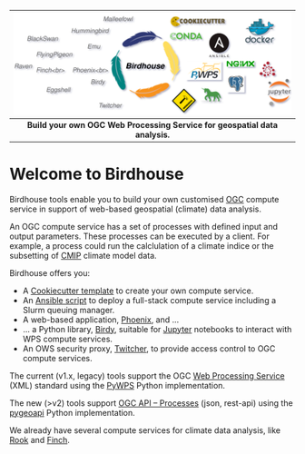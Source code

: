 | ![](images/birdhouse-ecosphere.svg) |
| :--: |
| **Build your own OGC Web Processing Service for geospatial data analysis.** |

# Welcome to Birdhouse
Birdhouse tools enable you to build your own customised
[OGC](https://www.ogc.org/publications/) compute service in support of web-based geospatial (climate) data analysis.

An OGC compute service has a set of processes with defined input and output parameters. These processes can be executed by a client. For example, a process could run the calclulation of a climate indice or the subsetting of [CMIP](https://wcrp-cmip.org/) climate model data.

Birdhouse offers you:

* A [Cookiecutter template](https://cookiecutter-birdhouse.readthedocs.io/en/latest/) to create your own compute service.
* An [Ansible script](https://ansible-wps-playbook.readthedocs.io/en/latest/index.html) to deploy a full-stack compute service including a Slurm queuing manager.
* A web-based application, [Phoenix](https://pyramid-phoenix.readthedocs.io/en/latest/), and ...
* ... a Python library, [Birdy](https://birdy.readthedocs.io/en/latest/),
  suitable for [Jupyter](https://jupyter.org/) notebooks to interact with WPS compute services.
* An OWS security proxy, [Twitcher](https://twitcher.readthedocs.io/en/latest/),
  to provide access control to OGC compute services.

The current (v1.x, legacy) tools support the OGC [Web Processing Service](https://www.ogc.org/publications/standard/wps/) (XML) standard using the [PyWPS](http://pywps.org/) Python implementation.

The new (>v2) tools support [OGC API – Processes](https://www.ogc.org/publications/standard/ogcapi-processes/) (json, rest-api) using the [pygeoapi](https://pygeoapi.io/) Python implementation.

We already have several compute services for climate data analysis, like [Rook](https://github.com/roocs/rook) and [Finch](https://github.com/bird-house/finch).
